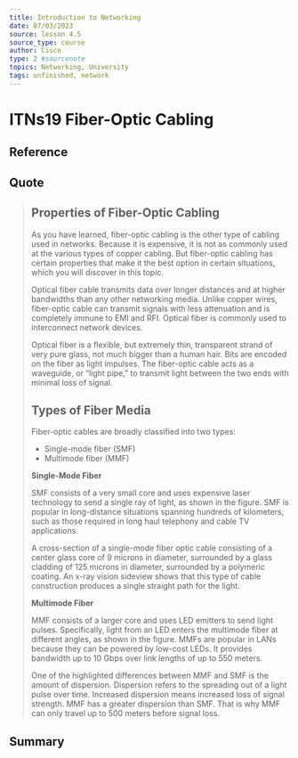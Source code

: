 ```yaml
---
title: Introduction to Networking
date: 07/03/2023
source: lesson 4.5
source_type: course
author: Cisco
type: 2 #sourcenote
topics: Networking, University
tags: unfinished, network
---
```

# ITNs19 Fiber-Optic Cabling

## **Reference**
<!-- Where do you got it -->

## **Quote**
> ## Properties of Fiber-Optic Cabling
> As you have learned, fiber-optic cabling is the other type of cabling used in networks. Because it is expensive, it is not as commonly used at the various types of copper cabling. But fiber-optic cabling has certain properties that make it the best option in certain situations, which you will discover in this topic.
> 
> Optical fiber cable transmits data over longer distances and at higher bandwidths than any other networking media. Unlike copper wires, fiber-optic cable can transmit signals with less attenuation and is completely immune to EMI and RFI. Optical fiber is commonly used to interconnect network devices.
> 
> Optical fiber is a flexible, but extremely thin, transparent strand of very pure glass, not much bigger than a human hair. Bits are encoded on the fiber as light impulses. The fiber-optic cable acts as a waveguide, or “light pipe,” to transmit light between the two ends with minimal loss of signal.
> 
> ## Types of Fiber Media
> Fiber-optic cables are broadly classified into two types:
> 
> -   Single-mode fiber (SMF)
> -   Multimode fiber (MMF)
> 
> 
> **Single-Mode Fiber**
> 
> SMF consists of a very small core and uses expensive laser technology to send a single ray of light, as shown in the figure. SMF is popular in long-distance situations spanning hundreds of kilometers, such as those required in long haul telephony and cable TV applications.
> 
> A cross-section of a single-mode fiber optic cable consisting of a center glass core of 9 microns in diameter, surrounded by a glass cladding of 125 microns in diameter, surrounded by a polymeric coating. An x-ray vision sideview shows that this type of cable construction produces a single straight path for the light.
> 
> **Multimode Fiber**
> 
> MMF consists of a larger core and uses LED emitters to send light pulses. Specifically, light from an LED enters the multimode fiber at different angles, as shown in the figure. MMFs are popular in LANs because they can be powered by low-cost LEDs. It provides bandwidth up to 10 Gbps over link lengths of up to 550 meters.
> 
> One of the highlighted differences between MMF and SMF is the amount of dispersion. Dispersion refers to the spreading out of a light pulse over time. Increased dispersion means increased loss of signal strength. MMF has a greater dispersion than SMF. That is why MMF can only travel up to 500 meters before signal loss.

## **Summary**
<!-- try to apply the method of the question and the answer, if there is more than one idea, then make a single note or sub note from each idea -->